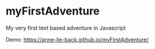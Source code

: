 # myFirstAdventure
My very first text based adventure in Javascript

Demo: https://anne-lie-back.github.io/myFirstAdventure/
